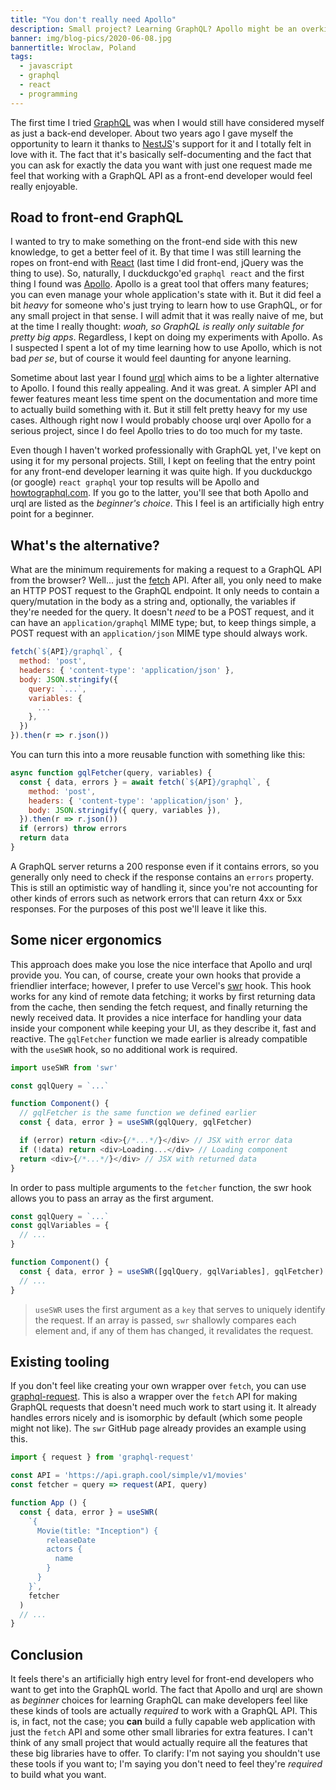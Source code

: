 ```yaml
---
title: "You don't really need Apollo"
description: Small project? Learning GraphQL? Apollo might be an overkill
banner: img/blog-pics/2020-06-08.jpg
bannertitle: Wroclaw, Poland
tags:
  - javascript
  - graphql
  - react
  - programming
---
```


The first time I tried [GraphQL](https://graphql.org) was when I would still have considered myself as just a back-end developer. About two years ago I gave myself the opportunity to learn it thanks to [NestJS](https://nestjs.com)'s support for it and I totally felt in love with it. The fact that it's basically self-documenting and the fact that you can ask for exactly the data you want with just one request made me feel that working with a GraphQL API as a front-end developer would feel really enjoyable.

## Road to front-end GraphQL

I wanted to try to make something on the front-end side with this new knowledge, to get a better feel of it. By that time I was still learning the ropes on front-end with [React](https://reactjs.org) (last time I did front-end, jQuery was the thing to use). So, naturally, I duckduckgo'ed `graphql react` and the first thing I found was [Apollo](https://www.apollographql.com). Apollo is a great tool that offers many features; you can even manage your whole application's state with it. But it did feel a bit _heavy_ for someone who's just trying to learn how to use GraphQL, or for any small project in that sense. I will admit that it was really naive of me, but at the time I really thought: _woah, so GraphQL is really only suitable for pretty big apps_. Regardless, I kept on doing my experiments with Apollo. As I suspected I spent a lot of my time learning how to use Apollo, which is not bad _per se_, but of course it would feel daunting for anyone learning.

Sometime about last year I found [urql](https://formidable.com/open-source/urql/) which aims to be a lighter alternative to Apollo. I found this really appealing. And it was great. A simpler API and fewer features meant less time spent on the documentation and more time to actually build something with it. But it still felt pretty heavy for my use cases. Although right now I would probably choose urql over Apollo for a serious project, since I do feel Apollo tries to do too much for my taste.

Even though I haven't worked professionally with GraphQL yet, I've kept on using it for my personal projects. Still, I kept on feeling that the entry point for any front-end developer learning it was quite high. If you duckduckgo (or google) `react graphql` your top results will be Apollo and [howtographql.com](https://www.howtographql.com). If you go to the latter, you'll see that both Apollo and urql are listed as the _beginner's choice_. This I feel is an artificially high entry point for a beginner.

## What's the alternative?

What are the minimum requirements for making a request to a GraphQL API from the browser? Well... just the [fetch](https://developer.mozilla.org/en-US/docs/Web/API/Fetch_API) API. After all, you only need to make an HTTP POST request to the GraphQL endpoint. It only needs to contain a query/mutation in the body as a string and, optionally, the variables if they're needed for the query. It doesn't _need_ to be a POST request, and it can have an `application/graphql` MIME type; but, to keep things simple, a POST request with an `application/json` MIME type should always work.

```javascript
fetch(`${API}/graphql`, {
  method: 'post',
  headers: { 'content-type': 'application/json' },
  body: JSON.stringify({
    query: `...`,
    variables: {
      ...
    },
  })
}).then(r => r.json())
```

You can turn this into a more reusable function with something like this:

```javascript
async function gqlFetcher(query, variables) {
  const { data, errors } = await fetch(`${API}/graphql`, {
    method: 'post',
    headers: { 'content-type': 'application/json' },
    body: JSON.stringify({ query, variables }),
  }).then(r => r.json())
  if (errors) throw errors
  return data
}
```

A GraphQL server returns a 200 response even if it contains errors, so you generally only need to check if the response contains an `errors` property. This is still an optimistic way of handling it, since you're not accounting for other kinds of errors such as network errors that can return 4xx or 5xx responses. For the purposes of this post we'll leave it like this.

## Some nicer ergonomics

This approach does make you lose the nice interface that Apollo and urql provide you. You can, of course, create your own hooks that provide a friendlier interface; however, I prefer to use Vercel's [swr](https://github.com/vercel/swr) hook. This hook works for any kind of remote data fetching; it works by first returning data from the cache, then sending the fetch request, and finally returning the newly received data. It provides a nice interface for handling your data inside your component while keeping your UI, as they describe it, fast and reactive. The `gqlFetcher` function we made earlier is already compatible with the `useSWR` hook, so no additional work is required.

```javascript
import useSWR from 'swr'

const gqlQuery = `...`

function Component() {
  // gqlFetcher is the same function we defined earlier
  const { data, error } = useSWR(gqlQuery, gqlFetcher)

  if (error) return <div>{/*...*/}</div> // JSX with error data
  if (!data) return <div>Loading...</div> // Loading component
  return <div>{/*...*/}</div> // JSX with returned data
}
```

In order to pass multiple arguments to the `fetcher` function, the swr hook allows you to pass an array as the first argument.

```javascript
const gqlQuery = `...`
const gqlVariables = {
  // ...
}

function Component() {
  const { data, error } = useSWR([gqlQuery, gqlVariables], gqlFetcher)
  // ...
}
```

> `useSWR` uses the first argument as a `key` that serves to uniquely identify the request. If an array is passed, `swr` shallowly compares each element and, if any of them has changed, it revalidates the request.

## Existing tooling

If you don't feel like creating your own wrapper over `fetch`, you can use [graphql-request](https://github.com/prisma-labs/graphql-request). This is also a wrapper over the `fetch` API for making GraphQL requests that doesn't need much work to start using it. It already handles errors nicely and is isomorphic by default (which some people might not like). The `swr` GitHub page already provides an example using this.

```javascript
import { request } from 'graphql-request'

const API = 'https://api.graph.cool/simple/v1/movies'
const fetcher = query => request(API, query)

function App () {
  const { data, error } = useSWR(
    `{
      Movie(title: "Inception") {
        releaseDate
        actors {
          name
        }
      }
    }`,
    fetcher
  )
  // ...
}
```

## Conclusion

It feels there's an artificially high entry level for front-end developers who want to get into the GraphQL world. The fact that Apollo and urql are shown as _beginner_ choices for learning GraphQL can make developers feel like these kinds of tools are actually _required_ to work with a GraphQL API. This is, in fact, not the case; you **can** build a fully capable web application with just the `fetch` API and some other small libraries for extra features. I can't think of any small project that would actually require all the features that these big libraries have to offer. To clarify: I'm not saying you shouldn't use these tools if you want to; I'm saying you don't need to feel they're _required_ to build what you want.
